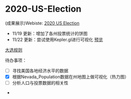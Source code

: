 # 2020-US-Election

(成果展示)Webiste: [2020 US Election](https://tesseract-r.github.io/2020-US-Election/#website)

- 11/19 更新：增加了各州投票统计的饼图
- 11/22 更新：尝试使用Kepler.gl进行可视化 [预览](https://tesseract-r.github.io/2020-US-Election/state/NevadaHeatmap.html)

[大选规则](https://www.bbc.com/news/election-us-2020-53785985)

待办事项：
- [ ] 寻找美国各地经济水平的数据
- [x] 根据Nevada_Population数据在州地图上做可视化（热力图）
- [ ] 分析人口与投票数据的相关性
- 
